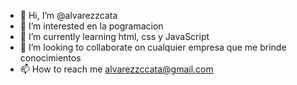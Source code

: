 - 👋 Hi, I’m @alvarezzcata
- 👀 I’m interested en la pogramacion
- 🌱 I’m currently learning  html, css  y JavaScript
- 💞️ I’m looking to collaborate on  cualquier empresa que me brinde conocimientos
- 📫 How to reach me  alvarezzccata@gmail.com

<!---
alvarezzcata/alvarezzcata is a ✨ special ✨ repository because its `README.md` (this file) appears on your GitHub profile.
You can click the Preview link to take a look at your changes.
--->
